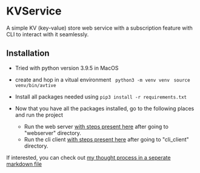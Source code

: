 # KVService
 
 A simple KV (key-value) store web service with a subscription feature with CLI to interact with it seamlessly.


## Installation 

- Tried with python version 3.9.5 in MacOS
- create and hop in a vitual environment 
    ``` python3 -m venv venv```
    ``` source venv/bin/avtive```

- Install all packages needed using
    ```pip3 install -r requirements.txt```

- Now that you have all the packages installed, go to the following places and run the project
    - Run the web server [with steps present here](/web_server/README.md) after going to "webserver" directory.
    - Run the cli client [with steps present here](/cli_client/README.md) after going to "cli_client" directory.

If interested, you can check out [my thought process in a seperate markdown file](thought_process.md)